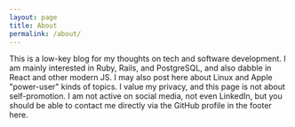 ```yaml
---
layout: page
title: About
permalink: /about/
---
```


This is a low-key blog for my thoughts on tech and software development. I am mainly interested in Ruby, Rails, and PostgreSQL, and also dabble in React and other modern JS. I may also post here about Linux and Apple "power-user" kinds of topics. I value my privacy, and this page is not about self-promotion. I am not active on social media, not even LinkedIn, but you should be able to contact me directly via the GitHub profile in the footer here.
